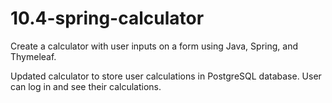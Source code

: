 # 10.4-spring-calculator

Create a calculator with user inputs on a form using Java, Spring, and Thymeleaf.

Updated calculator to store user calculations in PostgreSQL database. User can log in and see their calculations.
